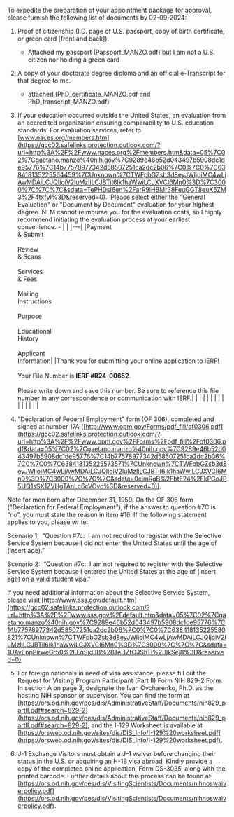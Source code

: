 
To expedite the preparation of your appointment package for approval, please furnish the following list of documents by 02-09-2024:

1. Proof of citizenship (I.D. page of U.S. passport, copy of birth certificate, or green card [front and back]). 
	- Attached my passport (Passport_MANZO.pdf) but I am not a U.S. citizen nor holding a green card

2. A copy of your doctorate degree diploma and an official e-Transcript for that degree to me.
	 - attached  (PhD_certificate_MANZO.pdf and PhD_transcript_MANZO.pdf)

5. If your education occurred outside the United States, an evaluation from an accredited organization ensuring comparability to U.S. education standards. For evaluation services, refer to [www.naces.org/members.htm](https://gcc02.safelinks.protection.outlook.com/?url=http%3A%2F%2Fwww.naces.org%2Fmembers.htm&data=05%7C02%7Cgaetano.manzo%40nih.gov%7C9289e46b52d043497b5908dc1de95776%7C14b77578977342d58507251ca2dc2b06%7C0%7C0%7C638418135225564459%7CUnknown%7CTWFpbGZsb3d8eyJWIjoiMC4wLjAwMDAiLCJQIjoiV2luMzIiLCJBTiI6Ik1haWwiLCJXVCI6Mn0%3D%7C3000%7C%7C%7C&sdata=TePHDsI6en%2FarR9iHBMr38FeuGGT8euK5ZM3%2F4txfyI%3D&reserved=0).  Please select either the "General Evaluation" or "Document by Document" evaluation for your highest degree. NLM cannot reimburse you for the evaluation costs, so I highly recommend initiating the evaluation process at your earliest convenience.
		- |   |
|---|
|Payment  <br>& Submit<br><br>Review  <br>& Scans<br><br>Services  <br>& Fees<br><br>Mailing  <br>Instructions<br><br>Purpose<br><br>Educational  <br>History<br><br>Applicant  <br>Information|
|Thank you for submitting your online application to IERF!<br><br>Your File Number is **IERF #R24-00652**.<br><br>Please write down and save this number. Be sure to reference this file number in any correspondence or communication with IERF.|   |   |   |   |   |   |   |   |   |   |   |   |   |   |

7. "Declaration of Federal Employment" form (OF 306), completed and signed at number 17A ([http://www.opm.gov/Forms/pdf_fill/of0306.pdf](https://gcc02.safelinks.protection.outlook.com/?url=http%3A%2F%2Fwww.opm.gov%2FForms%2Fpdf_fill%2Fof0306.pdf&data=05%7C02%7Cgaetano.manzo%40nih.gov%7C9289e46b52d043497b5908dc1de95776%7C14b77578977342d58507251ca2dc2b06%7C0%7C0%7C638418135225573571%7CUnknown%7CTWFpbGZsb3d8eyJWIjoiMC4wLjAwMDAiLCJQIjoiV2luMzIiLCJBTiI6Ik1haWwiLCJXVCI6Mn0%3D%7C3000%7C%7C%7C&sdata=0eimRgB%2FbtE24%2FkPGoJP5UQ1sSX1ZVHgTAnLc6cVOyc%3D&reserved=0)).

Note for men born after December 31, 1959: On the OF 306 form ("Declaration for Federal Employment"), if the answer to question #7C is “no”, you must state the reason in item #16. If the following statement applies to you, please write:

Scenario 1:  “Question #7c:  I am not required to register with the Selective Service System because I did not enter the United States until the age of (insert age).”

Scenario 2:  “Question #7c:  I am not required to register with the Selective Service System because I entered the United States at the age of (insert age) on a valid student visa.”

If you need additional information about the Selective Service System, please visit [http://www.sss.gov/default.htm](https://gcc02.safelinks.protection.outlook.com/?url=http%3A%2F%2Fwww.sss.gov%2Fdefault.htm&data=05%7C02%7Cgaetano.manzo%40nih.gov%7C9289e46b52d043497b5908dc1de95776%7C14b77578977342d58507251ca2dc2b06%7C0%7C0%7C638418135225580821%7CUnknown%7CTWFpbGZsb3d8eyJWIjoiMC4wLjAwMDAiLCJQIjoiV2luMzIiLCJBTiI6Ik1haWwiLCJXVCI6Mn0%3D%7C3000%7C%7C%7C&sdata=1UAvEppPirweGr50%2FLqSjd3B%2BTeHZfOJShTl%2BIkSej8%3D&reserved=0).

5. For foreign nationals in need of visa assistance, please fill out the Request for Visiting Program Participant (Part II) Form NIH 829-2 Form. In section A on page 3, designate the Ivan Ovcharenko, Ph.D. as the hosting NIH sponsor or supervisor. You can find the form at [https://ors.od.nih.gov/pes/dis/AdministrativeStaff/Documents/nih829_partII.pdf#search=829-2](https://ors.od.nih.gov/pes/dis/AdministrativeStaff/Documents/nih829_partII.pdf#search=829-2), and the I-129 Worksheet is available at [https://orsweb.od.nih.gov/sites/dis/DIS_Info/I-129%20worksheet.pdf](https://orsweb.od.nih.gov/sites/dis/DIS_Info/I-129%20worksheet.pdf).

6. J-1 Exchange Visitors must obtain a J-1 waiver before changing their status in the U.S. or acquiring an H-1B visa abroad. Kindly provide a copy of the completed online application, Form DS-3035, along with the printed barcode. Further details about this process can be found at [https://ors.od.nih.gov/pes/dis/VisitingScientists/Documents/nihnoswaiverpolicy.pdf](https://ors.od.nih.gov/pes/dis/VisitingScientists/Documents/nihnoswaiverpolicy.pdf).